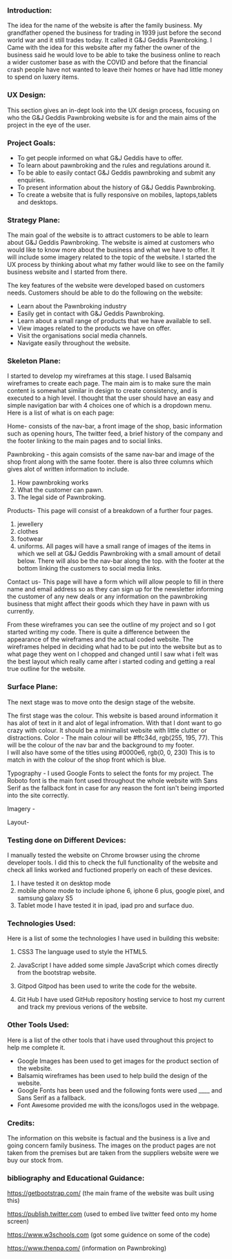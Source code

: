 ### Introduction:
The idea for the name of the website is after the family business.  My grandfather opened the business
for trading in 1939 just before the second world war and it still trades today.  It called it G&J Geddis Pawnbroking.
I Came with the idea for this website after my father the owner of the business said he would love to
be able to take the business online to reach a wider customer base as with the COVID and before that the 
financial crash people have not wanted to leave their homes or have had little money to spend on luxery 
items.


### UX Design:
This section gives an in-dept look into the UX design process, 
focusing on who the G&J Geddis Pawnbroking website is for and the main aims of the project 
in the eye of the user.

### Project Goals:
* To get people informed on what G&J Geddis have to offer.
* To learn about pawnbroking and the rules and regulations around it.
* To be able to easily contact G&J Geddis pawnbroking and submit any enquiries.
* To present information about the history of G&J Geddis Pawnbroking.
* To create a website that is fully responsive on mobiles, laptops,tablets and desktops.

### Strategy Plane:
The main goal of the website is to attract customers to be able to learn about
G&J Geddis Pawnbroking. The website is aimed at customers who would like to know more 
about the business and what we have to offer. It will include some imagery related to the 
topic of the website. I started the UX process by thinking about what my father would like to see
on the family business website and I started from there.

The key features of the website were developed based on customers needs. 
Customers should be able to do the following on the website:

* Learn about the Pawnbroking industry
* Easily get in contact with G&J Geddis Pawnbroking.
* Learn about a small range of products that we have available to sell.
* View images related to the products we have on offer.
* Visit the organisations social media channels.
* Navigate easily throughout the website.

### Skeleton Plane:
I started to develop my wireframes at this stage. I used Balsamiq wireframes to create  each page.
The main aim is  to make sure the main content is somewhat similar in design to create consistency,
and is executed to a high level.
I thought that the user should have an easy and simple navigation bar with 4 choices one of which 
is a dropdown menu.
Here is a list of what is on each page:

 Home- consists of the nav-bar, a front image of the shop, basic information such as opening hours,
The twitter feed, a brief history of the company and the footer linking to the main pages and to social links.

Pawnbroking - this again comsists of the same nav-bar and image of the shop front along with the same footer.
there is also three columns which gives alot of written information to include.  
1. How pawnbroking works
2. What the customer can pawn.
3. The legal side of Pawnbroking.

Products- This page will consist of a breakdown of a further four pages.
1. jewellery
2. clothes
3. footwear
4. uniforms.
All pages will have a small range of images of  the items in which we sell at G&J Geddis Pawnbroking
with a small amount of detail below.  There will also be the nav-bar along the top.
 with the footer at the bottom linking the customers to social media links.

 Contact us-  This page will have a form which will allow people to fill in there name and email
 address so as they can sign up for the newsletter informing the customer of any new deals or any
 information on the pawnbroking business that might affect their goods which they have in pawn with
 us currently.


From these wireframes you can see the outline of my project and so  I got started writing my code.
There is quite a difference between the appearance of the wireframes and the actual coded website. 
The wireframes helped in deciding what had to be put into the website but as to what page they went on
I chopped and changed until I saw what i felt was the best layout which really came after i started
coding and getting a real true outline for the website.

### Surface Plane:

The next stage was to move onto the design stage of the website.

The first stage was the colour. This website is based around information it has alot of text in it
and alot of legal infromation. With that I dont want to go crazy with colour.  It should be a 
minimalist website with little clutter or distractions.
Color - 
The main colour will be #ffc34d, rgb(255, 195, 77).  This will be the colour of the nav bar and the 
background to my footer.  
I will also have some of the titles using #0000e6, rgb(0, 0, 230) This is to match in with the colour
of the shop front which is blue.

Typography -
I used Google Fonts to select the fonts for my project. 
The Roboto font is the main font used throughout the whole website with Sans Serif as the fallback
font in case for any reason the font isn't being imported into the site correctly. 

Imagery - 

Layout- 


### Testing done on Different Devices:
I manually tested the website on Chrome browser using the chrome developer tools. I did this to 
check the full functionality of the website and check all links worked and fuctioned properly
on each of these devices.
1. I have tested it on desktop mode 
2. mobile phone mode to include iphone 6, iphone 6 plus, google pixel, and samsung galaxy S5
3. Tablet mode I have tested it in ipad, ipad pro and surface duo.

### Technologies Used:
Here is a list of some the technologies I have used in building this website:

1. CSS3
The language used to style the HTML5.

2. JavaScript
I have added some simple JavaScript which comes directly from the bootstrap website.

3. Gitpod
 Gitpod has been used to write the code for the website.

4. Git Hub
I have used GitHub repository hosting service to host my current and track my previous verions of 
the website.

### Other Tools Used:
Here is a list of the other tools that i have used throughout this project to help me complete it.
* Google Images has been used to get images for the product section of the website.
* Balsamiq wireframes has been used to help build the design of the website.
* Google Fonts has been used and the following fonts were used ____ and  Sans Serif as a fallback.
* Font Awesome provided me with the icons/logos used in the webpage.

### Credits:
The information on this website is factual and the business is a live and going concern family
business.  The images on the product pages are not taken from the premises but are taken from
the suppliers website were we buy our stock from.


### bibliography and Educational Guidance:

https://getbootstrap.com/  (the main frame of the website was built using this)

https://publish.twitter.com (used to embed live twitter feed onto my home screen)

https://www.w3schools.com   (got some guidence on some of the code)  

https://www.thenpa.com/  (information on Pawnbroking)








